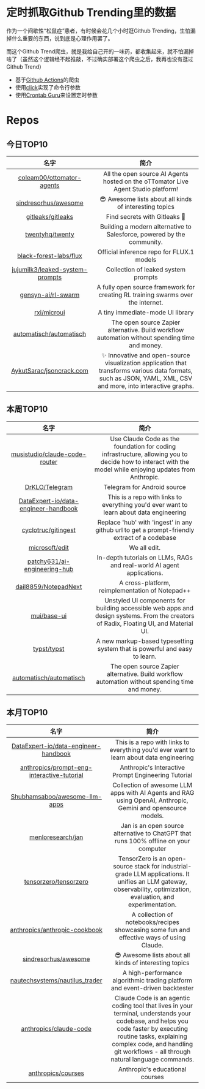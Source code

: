 # 定时抓取Github Trending里的数据

作为一个间歇性“松鼠症”患者，有时候会花几个小时逛Github Trending，生怕漏掉什么重要的东西，说到底是心理作用罢了。

而这个Github Trend爬虫，就是我给自己开的一味药，都收集起来，就不怕漏掉啥了（虽然这个逻辑经不起推敲，不过确实部署这个爬虫之后，我再也没有逛过Github Trend）

* 基于[Github Actions](https://docs.github.com/en/actions)的爬虫
* 使用[click](https://github.com/pallets/click)实现了命令行参数
* 使用[Crontab Guru](https://crontab.guru/)来设置定时参数

# Repos
## 今日TOP10 
<!-- START OF DAILY_TOP10_REPOS -->
| 名字 | 简介 |
| :----: | :----: |
| [coleam00/ottomator-agents](https://github.com/coleam00/ottomator-agents) | All the open source AI Agents hosted on the oTTomator Live Agent Studio platform! |
| [sindresorhus/awesome](https://github.com/sindresorhus/awesome) | 😎 Awesome lists about all kinds of interesting topics |
| [gitleaks/gitleaks](https://github.com/gitleaks/gitleaks) | Find secrets with Gitleaks 🔑 |
| [twentyhq/twenty](https://github.com/twentyhq/twenty) | Building a modern alternative to Salesforce, powered by the community. |
| [black-forest-labs/flux](https://github.com/black-forest-labs/flux) | Official inference repo for FLUX.1 models |
| [jujumilk3/leaked-system-prompts](https://github.com/jujumilk3/leaked-system-prompts) | Collection of leaked system prompts |
| [gensyn-ai/rl-swarm](https://github.com/gensyn-ai/rl-swarm) | A fully open source framework for creating RL training swarms over the internet. |
| [rxi/microui](https://github.com/rxi/microui) | A tiny immediate-mode UI library |
| [automatisch/automatisch](https://github.com/automatisch/automatisch) | The open source Zapier alternative. Build workflow automation without spending time and money. |
| [AykutSarac/jsoncrack.com](https://github.com/AykutSarac/jsoncrack.com) | ✨ Innovative and open-source visualization application that transforms various data formats, such as JSON, YAML, XML, CSV and more, into interactive graphs. |
<!-- END OF DAILY_TOP10_REPOS -->

## 本周TOP10
<!-- START OF WEEKLY_TOP10_REPOS -->
| 名字 | 简介 |
| :----: | :----: |
| [musistudio/claude-code-router](https://github.com/musistudio/claude-code-router) | Use Claude Code as the foundation for coding infrastructure, allowing you to decide how to interact with the model while enjoying updates from Anthropic. |
| [DrKLO/Telegram](https://github.com/DrKLO/Telegram) | Telegram for Android source |
| [DataExpert-io/data-engineer-handbook](https://github.com/DataExpert-io/data-engineer-handbook) | This is a repo with links to everything you'd ever want to learn about data engineering |
| [cyclotruc/gitingest](https://github.com/cyclotruc/gitingest) | Replace 'hub' with 'ingest' in any github url to get a prompt-friendly extract of a codebase |
| [microsoft/edit](https://github.com/microsoft/edit) | We all edit. |
| [patchy631/ai-engineering-hub](https://github.com/patchy631/ai-engineering-hub) | In-depth tutorials on LLMs, RAGs and real-world AI agent applications. |
| [dail8859/NotepadNext](https://github.com/dail8859/NotepadNext) | A cross-platform, reimplementation of Notepad++ |
| [mui/base-ui](https://github.com/mui/base-ui) | Unstyled UI components for building accessible web apps and design systems. From the creators of Radix, Floating UI, and Material UI. |
| [typst/typst](https://github.com/typst/typst) | A new markup-based typesetting system that is powerful and easy to learn. |
| [automatisch/automatisch](https://github.com/automatisch/automatisch) | The open source Zapier alternative. Build workflow automation without spending time and money. |
<!-- END OF WEEKLY_TOP10_REPOS -->

## 本月TOP10
<!-- START OF MONTHLY_TOP10_REPOS -->
| 名字 | 简介 |
| :----: | :----: |
| [DataExpert-io/data-engineer-handbook](https://github.com/DataExpert-io/data-engineer-handbook) | This is a repo with links to everything you'd ever want to learn about data engineering |
| [anthropics/prompt-eng-interactive-tutorial](https://github.com/anthropics/prompt-eng-interactive-tutorial) | Anthropic's Interactive Prompt Engineering Tutorial |
| [Shubhamsaboo/awesome-llm-apps](https://github.com/Shubhamsaboo/awesome-llm-apps) | Collection of awesome LLM apps with AI Agents and RAG using OpenAI, Anthropic, Gemini and opensource models. |
| [menloresearch/jan](https://github.com/menloresearch/jan) | Jan is an open source alternative to ChatGPT that runs 100% offline on your computer |
| [tensorzero/tensorzero](https://github.com/tensorzero/tensorzero) | TensorZero is an open-source stack for industrial-grade LLM applications. It unifies an LLM gateway, observability, optimization, evaluation, and experimentation. |
| [anthropics/anthropic-cookbook](https://github.com/anthropics/anthropic-cookbook) | A collection of notebooks/recipes showcasing some fun and effective ways of using Claude. |
| [sindresorhus/awesome](https://github.com/sindresorhus/awesome) | 😎 Awesome lists about all kinds of interesting topics |
| [nautechsystems/nautilus_trader](https://github.com/nautechsystems/nautilus_trader) | A high-performance algorithmic trading platform and event-driven backtester |
| [anthropics/claude-code](https://github.com/anthropics/claude-code) | Claude Code is an agentic coding tool that lives in your terminal, understands your codebase, and helps you code faster by executing routine tasks, explaining complex code, and handling git workflows - all through natural language commands. |
| [anthropics/courses](https://github.com/anthropics/courses) | Anthropic's educational courses |
<!-- END OF MONTHLY_TOP10_REPOS -->
